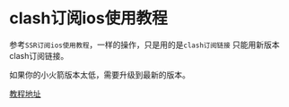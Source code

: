 # clash订阅ios使用教程

参考`SSR订阅ios使用教程`，一样的操作，只是用的是`clash订阅链接` 只能用新版本clash订阅链接。

如果你的小火箭版本太低，需要升级到最新的版本。

[教程地址](/ssr/ios.md)
